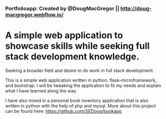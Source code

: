 ### Portfolioapp: Created by @DougMacGregor || http://doug-macgregor.webflow.io/ <br>

# A simple web application to showcase skills while seeking full stack development knowledge.

Seeking a broader field and desire to do work in full stack development.

This is a simple web application written in python, flask-microframework, and bootstrap. I will be tweaking the application to fit my needs and explain what I have learned along the way.

I have also mixed in a personal book inventory application that is also written in python with the help of php and mysql.  More about this project can be found here:  https://github.com/SEDoug/bookapp

